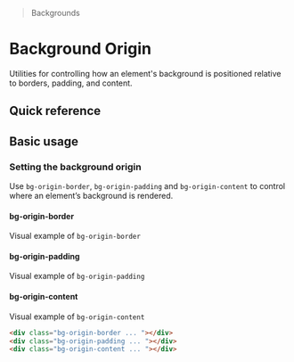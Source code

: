 > Backgrounds

# Background Origin

Utilities for controlling how an element's background is positioned relative to borders, padding, and content.

## Quick reference

<qr-table />

## Basic usage

### Setting the background origin
Use `bg-origin-border`, `bg-origin-padding` and `bg-origin-content` to control where an element’s background is rendered.

<example-container>
  <div class="grid sm:grid-cols-3 gap-24 sm:justify-around">
    <div class="flex flex-col justify-self-center place-items-center">
      <h4 class="pd-font-mono">bg-origin-border</h4>
      <div class="bg-origin-border bg-no-repeat w-128 h-128 p-16 rounded-8 pd-shadow-lg border-8 pd-border-white/50 border-dashed bg-[url(/tech-docs/classes/50s-scientists_240.jpg)]"><span class="sr-only">Visual example of <code>bg-origin-border</code></span></div>
    </div>
    <div class="flex flex-col justify-self-center place-items-center">
      <h4 class="pd-font-mono">bg-origin-padding</h4>
      <div class="bg-origin-padding bg-no-repeat w-128 h-128 p-16 rounded-8 pd-shadow-lg border-8 pd-border-indigo-500/50 border-dashed bg-[url(/tech-docs/classes/50s-scientists_240.jpg)]"><span class="sr-only">Visual example of <code>bg-origin-padding</code></span></div>
    </div>
    <div class="flex flex-col justify-self-center place-items-center">
      <h4 class="pd-font-mono">bg-origin-content</h4>
      <div class="bg-origin-content bg-no-repeat w-128 h-128 p-16 pd-bg-indigo-100 rounded-8 border-8 pd-border-indigo-500/50 border-dashed bg-[url(/tech-docs/classes/50s-scientists_240.jpg)]"><span class="sr-only">Visual example of <code>bg-origin-content</code></span></div>
    </div>
  </div>
</example-container>

```html
<div class="bg-origin-border ... "></div>
<div class="bg-origin-padding ... "></div>
<div class="bg-origin-content ... "></div>
```

